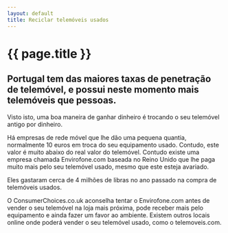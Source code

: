 ```yaml
---
layout: default
title: Reciclar telemóveis usados
---
```


# {{ page.title }}

## Portugal tem das maiores taxas de penetração de telemóvel, e possui neste momento mais telemóveis que pessoas.

Visto isto, uma boa maneira de ganhar dinheiro é trocando o seu telemóvel antigo por dinheiro.

Há empresas de rede móvel que lhe dão uma pequena quantia, normalmente 10 euros em troca do seu equipamento usado. Contudo, este valor é muito abaixo do real valor do telemóvel. Contudo existe uma empresa chamada Envirofone.com baseada no Reino Unido que lhe paga muito mais pelo seu telemóvel usado, mesmo que este esteja avariado.

Eles gastaram cerca de 4 milhões de libras no ano passado na compra de telemóveis usados.

O ConsumerChoices.co.uk aconselha tentar o Envirofone.com antes de vender o seu telemóvel na loja mais próxima, pode receber mais pelo equipamento e ainda fazer um favor ao ambiente. Existem outros locais online onde poderá vender o seu telemóvel usado, como o telemoveis.com.